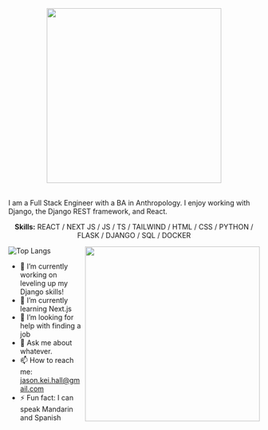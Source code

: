 <div align='center'>
<Img src='https://media.giphy.com/media/bnC70HkiVrZEheSeYS/giphy.gif' width=350 />
</div>
<br/>
<p>
  <div>
I am a Full Stack Engineer with a BA in Anthropology.  I enjoy working with Django, the Django REST framework, and React.
    </div>
</p>
<p align='center'>
  <b>Skills:</b> REACT / NEXT JS / JS / TS / TAILWIND / HTML / CSS / PYTHON / FLASK / DJANGO / SQL / DOCKER
</p>
<img src="https://github.com/Jkhall81/Jkhall81/blob/master/70804f7e25b11f29db904f2fa7b4cd9d.gif" width="350" align='right'>

![Top Langs](https://github-readme-stats.vercel.app/api/top-langs/?username=Jkhall81&show_icons=true)

- 🔭 I’m currently working on leveling up my Django skills!
- 🌱 I’m currently learning Next.js
- 🤔 I’m looking for help with finding a job
- 💬 Ask me about whatever.
- 📫 How to reach me:  jason.kei.hall@gmail.com
- ⚡ Fun fact: I can speak Mandarin and Spanish 
